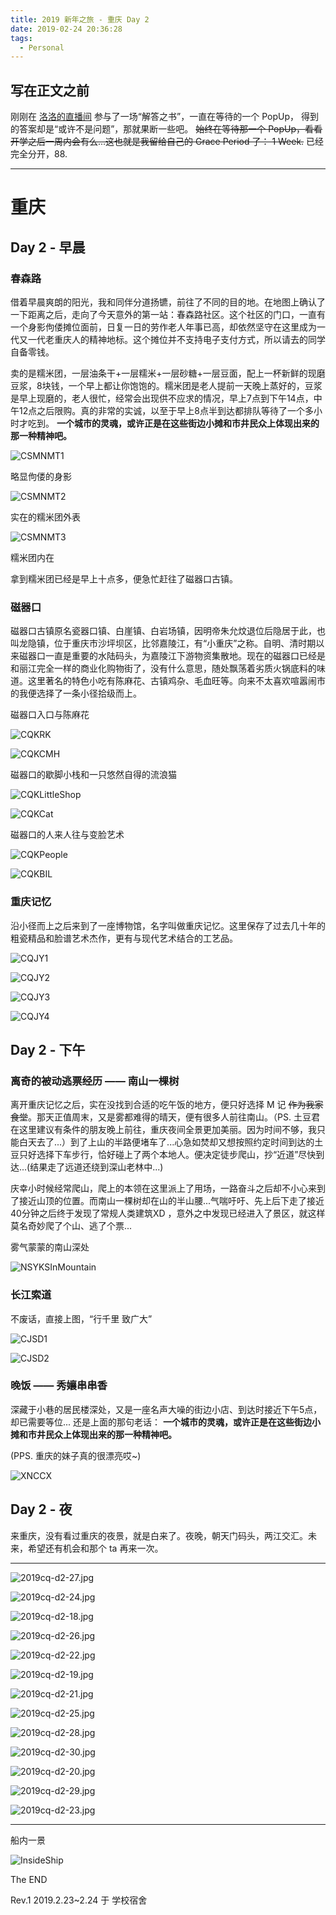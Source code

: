 ```yaml
---
title: 2019 新年之旅 - 重庆 Day 2
date: 2019-02-24 20:36:28
tags:
  - Personal
---
```


## 写在正文之前

刚刚在 [洛洛的直播间](https://www.douyu.com/12479) 参与了一场“解答之书”，一直在等待的一个 PopUp， 得到的答案却是“或许不是问题”，那就果断一些吧。 <del>始终在等待那一个 PopUp，看看开学之后一周内会有么...这也就是我留给自己的 Grace Period 了： 1 Week.</del>  已经完全分开，88.

---------------------------------------------

# 重庆

## Day 2 - 早晨

### 春森路

借着早晨爽朗的阳光，我和同伴分道扬镳，前往了不同的目的地。在地图上确认了一下距离之后，走向了今天意外的第一站：春森路社区。这个社区的门口，一直有一个身影佝偻摊位面前，日复一日的劳作老人年事已高，却依然坚守在这里成为一代又一代老重庆人的精神地标。这个摊位并不支持电子支付方式，所以请去的同学自备零钱。

卖的是糯米团，一层油条干+一层糯米+一层砂糖+一层豆面，配上一杯新鲜的现磨豆浆，8块钱，一个早上都让你饱饱的。糯米团是老人提前一天晚上蒸好的，豆浆是早上现磨的，老人很忙，经常会出现供不应求的情况，早上7点到下午14点，中午12点之后限购。真的非常的实诚，以至于早上8点半到达都排队等待了一个多小时才吃到。 **一个城市的灵魂，或许正是在这些街边小摊和市井民众上体现出来的那一种精神吧。**

![CSMNMT1](https://alicdn.kmahyyg.xyz/asset_files/cqcd2019/cq-day2/2019cq-d2-1.jpg)

略显佝偻的身影

![CSMNMT2](https://alicdn.kmahyyg.xyz/asset_files/cqcd2019/cq-day2/2019cq-d2-2.jpg)

实在的糯米团外表

![CSMNMT3](https://alicdn.kmahyyg.xyz/asset_files/cqcd2019/cq-day2/2019cq-d2-3.jpg)

糯米团内在

拿到糯米团已经是早上十点多，便急忙赶往了磁器口古镇。

### 磁器口

磁器口古镇原名瓷器口镇、白崖镇、白岩场镇，因明帝朱允炆退位后隐居于此，也叫龙隐镇，位于重庆市沙坪坝区，比邻嘉陵江，有“小重庆”之称。自明、清时期以来磁器口一直是重要的水陆码头，为嘉陵江下游物资集散地。现在的磁器口已经是和丽江完全一样的商业化购物街了，没有什么意思，随处飘荡着劣质火锅底料的味道。这里著名的特色小吃有陈麻花、古镇鸡杂、毛血旺等。向来不太喜欢喧嚣闹市的我便选择了一条小径拾级而上。

磁器口入口与陈麻花

![CQKRK](https://alicdn.kmahyyg.xyz/asset_files/cqcd2019/cq-day2/2019cq-d2-4.jpg)

![CQKCMH](https://alicdn.kmahyyg.xyz/asset_files/cqcd2019/cq-day2/2019cq-d2-5.jpg)

磁器口的歇脚小栈和一只悠然自得的流浪猫

![CQKLittleShop](https://alicdn.kmahyyg.xyz/asset_files/cqcd2019/cq-day2/2019cq-d2-6.jpg)

![CQKCat](https://alicdn.kmahyyg.xyz/asset_files/cqcd2019/cq-day2/2019cq-d2-7.jpg)

磁器口的人来人往与变脸艺术

![CQKPeople](https://alicdn.kmahyyg.xyz/asset_files/cqcd2019/cq-day2/2019cq-d2-8.jpg)

![CQKBIL](https://alicdn.kmahyyg.xyz/asset_files/cqcd2019/cq-day2/2019cq-d2-9.jpg)

### 重庆记忆

沿小径而上之后来到了一座博物馆，名字叫做重庆记忆。这里保存了过去几十年的粗瓷精品和脸谱艺术杰作，更有与现代艺术结合的工艺品。

![CQJY1](https://alicdn.kmahyyg.xyz/asset_files/cqcd2019/cq-day2/2019cq-d2-10.jpg)

![CQJY2](https://alicdn.kmahyyg.xyz/asset_files/cqcd2019/cq-day2/2019cq-d2-11.jpg)

![CQJY3](https://alicdn.kmahyyg.xyz/asset_files/cqcd2019/cq-day2/2019cq-d2-12.jpg)

![CQJY4](https://alicdn.kmahyyg.xyz/asset_files/cqcd2019/cq-day2/2019cq-d2-13.jpg)

## Day 2 - 下午

### 离奇的被动逃票经历 —— 南山一棵树

离开重庆记忆之后，实在没找到合适的吃午饭的地方，便只好选择 M 记 <del>作为我家食堂</del>。那天正值周末，又是雾都难得的晴天，便有很多人前往南山。（PS. 土豆君在这里建议有条件的朋友晚上前往，重庆夜间全景更加美丽。因为时间不够，我只能白天去了...）到了上山的半路便堵车了...心急如焚却又想按照约定时间到达的土豆只好选择下车步行，恰好碰上了两个本地人。便决定徒步爬山，抄“近道”尽快到达...(结果走了远道还绕到深山老林中...)

庆幸小时候经常爬山，爬上的本领在这里派上了用场，一路奋斗之后却不小心来到了接近山顶的位置。而南山一棵树却在山的半山腰...气喘吁吁、先上后下走了接近40分钟之后终于发现了常规人类建筑XD ，意外之中发现已经进入了景区，就这样莫名奇妙爬了个山、逃了个票...

雾气蒙蒙的南山深处

![NSYKSInMountain](https://alicdn.kmahyyg.xyz/asset_files/cqcd2019/cq-day2/2019cq-d2-14.jpg)

### 长江索道

不废话，直接上图，“行千里 致广大”

![CJSD1](https://alicdn.kmahyyg.xyz/asset_files/cqcd2019/cq-day2/2019cq-d2-15.jpg)

![CJSD2](https://alicdn.kmahyyg.xyz/asset_files/cqcd2019/cq-day2/2019cq-d2-16.jpg)

### 晚饭 —— 秀孃串串香

深藏于小巷的居民楼深处，又是一座名声大噪的街边小店、到达时接近下午5点，却已需要等位... 还是上面的那句老话： **一个城市的灵魂，或许正是在这些街边小摊和市井民众上体现出来的那一种精神吧。**

(PPS. 重庆的妹子真的很漂亮哎~)

![XNCCX](https://alicdn.kmahyyg.xyz/asset_files/cqcd2019/cq-day2/2019cq-d2-17.jpg)

## Day 2 - 夜

来重庆，没有看过重庆的夜景，就是白来了。夜晚，朝天门码头，两江交汇。未来，希望还有机会和那个 ta 再来一次。

----------------

![2019cq-d2-27.jpg](https://alicdn.kmahyyg.xyz/asset_files/cqcd2019/cq-day2/2019cq-d2-27.jpg)

![2019cq-d2-24.jpg](https://alicdn.kmahyyg.xyz/asset_files/cqcd2019/cq-day2/2019cq-d2-24.jpg)

![2019cq-d2-18.jpg](https://alicdn.kmahyyg.xyz/asset_files/cqcd2019/cq-day2/2019cq-d2-18.jpg)

![2019cq-d2-26.jpg](https://alicdn.kmahyyg.xyz/asset_files/cqcd2019/cq-day2/2019cq-d2-26.jpg)

![2019cq-d2-22.jpg](https://alicdn.kmahyyg.xyz/asset_files/cqcd2019/cq-day2/2019cq-d2-22.jpg)

![2019cq-d2-19.jpg](https://alicdn.kmahyyg.xyz/asset_files/cqcd2019/cq-day2/2019cq-d2-19.jpg)

![2019cq-d2-21.jpg](https://alicdn.kmahyyg.xyz/asset_files/cqcd2019/cq-day2/2019cq-d2-21.jpg)

![2019cq-d2-25.jpg](https://alicdn.kmahyyg.xyz/asset_files/cqcd2019/cq-day2/2019cq-d2-25.jpg)

![2019cq-d2-28.jpg](https://alicdn.kmahyyg.xyz/asset_files/cqcd2019/cq-day2/2019cq-d2-28.jpg)

![2019cq-d2-30.jpg](https://alicdn.kmahyyg.xyz/asset_files/cqcd2019/cq-day2/2019cq-d2-30.jpg)

![2019cq-d2-20.jpg](https://alicdn.kmahyyg.xyz/asset_files/cqcd2019/cq-day2/2019cq-d2-20.jpg)

![2019cq-d2-29.jpg](https://alicdn.kmahyyg.xyz/asset_files/cqcd2019/cq-day2/2019cq-d2-29.jpg)

![2019cq-d2-23.jpg](https://alicdn.kmahyyg.xyz/asset_files/cqcd2019/cq-day2/2019cq-d2-23.jpg)

----------------

船内一景

![InsideShip](https://alicdn.kmahyyg.xyz/asset_files/cqcd2019/cq-day2/2019cq-d2-31.jpg)


The END

Rev.1 2019.2.23~2.24 于 学校宿舍
